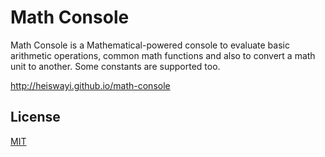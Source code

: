 # Math Console

Math Console is a Mathematical-powered console to evaluate basic arithmetic operations, common math functions and also to convert a math unit to another. Some constants are supported too.

http://heiswayi.github.io/math-console

## License

[MIT](LICENSE.md)
